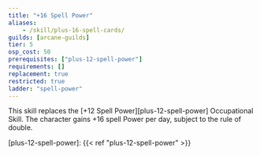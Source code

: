 ```yaml
---
title: "+16 Spell Power"
aliases:
    - /skill/plus-16-spell-cards/
guilds: [arcane-guilds]
tier: 5
osp_cost: 50
prerequisites: ["plus-12-spell-power"]
requirements: []
replacement: true
restricted: true
ladder: "spell-power"
---
```

This skill replaces the [+12 Spell Power][plus-12-spell-power] Occupational Skill. The character gains +16 spell Power per day, subject to the rule of double.

[plus-12-spell-power]: {{< ref "plus-12-spell-power" >}}